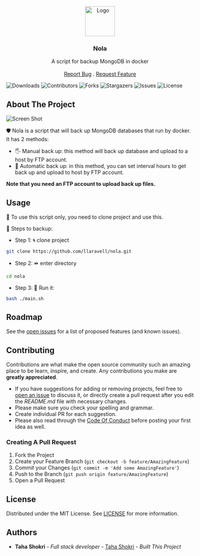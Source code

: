 <br/>
<p align="center">
  <a href="https://github.com/llaravell/nola">
    <img src="https://s8.uupload.ir/files/_1d723455-98ee-4477-9d3a-da0926624ae1_qhfr.jpeg" alt="Logo" width="80" height="80">
  </a>

  <h3 align="center">Nola</h3>

  <p align="center">
    A script for backup MongoDB in docker
    <br/>
    <br/>
    <a href="https://github.com/llaravell/nola/issues">Report Bug</a>
    .
    <a href="https://github.com/llaravell/nola/issues">Request Feature</a>
  </p>
</p>

![Downloads](https://img.shields.io/github/downloads/llaravell/nola/total) ![Contributors](https://img.shields.io/github/contributors/llaravell/nola?color=dark-green) ![Forks](https://img.shields.io/github/forks/llaravell/nola?style=social) ![Stargazers](https://img.shields.io/github/stars/llaravell/nola?style=social) ![Issues](https://img.shields.io/github/issues/llaravell/nola) ![License](https://img.shields.io/github/license/llaravell/nola) 

## About The Project

![Screen Shot](https://s8.uupload.ir/files/screenshot_from_2024-03-05_11-57-47_m0yj.png)

🛡 Nola is a script that will back up MongoDB databases that run by docker.
It has 2 methods:
* 🖐 Manual back up: this method will back up database and upload to a host by FTP account.
* 🔨 Automatic back up: in this method, you can set interval hours to get back up and upload to host by FTP account.

**Note that you need an FTP account to upload back up files.**


## Usage

🚀 To use this script only, you need to clone project and use this.

🐾 Steps to backup:

* Step 1: 🌀 clone project

```sh
git clone https://github.com/llaravell/nola.git
```
* Step 2: ⏩ enter directory
```sh
cd nola
```
* Step 3: 🏃 Run it:
```sh
bash ./main.sh
```

## Roadmap

See the [open issues](https://github.com/llaravell/nola/issues) for a list of proposed features (and known issues).

## Contributing

Contributions are what make the open source community such an amazing place to be learn, inspire, and create. Any contributions you make are **greatly appreciated**.
* If you have suggestions for adding or removing projects, feel free to [open an issue](https://github.com/llaravell/nola/issues/new) to discuss it, or directly create a pull request after you edit the *README.md* file with necessary changes.
* Please make sure you check your spelling and grammar.
* Create individual PR for each suggestion.
* Please also read through the [Code Of Conduct](https://github.com/llaravell/nola/blob/main/CODE_OF_CONDUCT.md) before posting your first idea as well.

### Creating A Pull Request

1. Fork the Project
2. Create your Feature Branch (`git checkout -b feature/AmazingFeature`)
3. Commit your Changes (`git commit -m 'Add some AmazingFeature'`)
4. Push to the Branch (`git push origin feature/AmazingFeature`)
5. Open a Pull Request

## License

Distributed under the MIT License. See [LICENSE](https://github.com/llaravell/nola/LICENSE) for more information.

## Authors

* **Taha Shokri** - *Full stack developer* - [Taha Shokri](https://github.com/llaravell/) - *Built This Project*